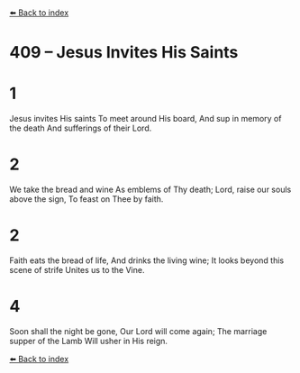 [⬅️ Back to index](../README.md)

# 409 – Jesus Invites His Saints


# 1
Jesus invites His saints
To meet around His board,
And sup in memory of the death
And sufferings of their Lord.

# 2
We take the bread and wine
As emblems of Thy death;
Lord, raise our souls above the sign,
To feast on Thee by faith.

# 2
Faith eats the bread of life,
And drinks the living wine;
It looks beyond this scene of strife
Unites us to the Vine.

# 4
Soon shall the night be gone,
Our Lord will come again;
The marriage supper of the Lamb
Will usher in His reign.

[⬅️ Back to index](../README.md)
